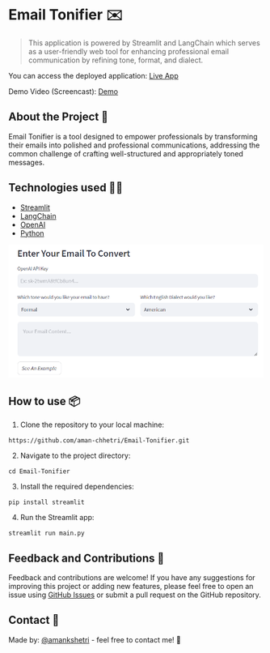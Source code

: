 # Email Tonifier ✉️

> This application is powered by Streamlit and LangChain which serves as a user-friendly web tool for enhancing professional email communication by refining tone, format, and dialect.

You can access the deployed application: [Live App](https://email-tonifier.streamlit.app/)

Demo Video (Screencast): [Demo](https://www.youtube.com/)


## About the Project 🧾

Email Tonifier is a tool designed to empower professionals by transforming their emails into polished and professional communications, addressing the common challenge of crafting well-structured and appropriately toned messages.

## Technologies used 🧑‍💻

- [Streamlit](https://streamlit.io/)
- [LangChain](https://python.langchain.com/docs/get_started/introduction)
- [OpenAI](https://openai.com/)
- [Python](https://www.python.org/)

![Cover](./cover_lighttheme1.png)

## **How to use 📦**

1. Clone the repository to your local machine:

```
https://github.com/aman-chhetri/Email-Tonifier.git
```

2. Navigate to the project directory:

```
cd Email-Tonifier
```

3. Install the required dependencies: 

```
pip install streamlit
```

4. Run the Streamlit app:

```
streamlit run main.py
```

## Feedback and Contributions 🤝

Feedback and contributions are welcome! If you have any suggestions for improving this project or adding new features, please feel free to open an issue using [GitHub Issues](https://github.com/aman-chhetri/Email-Tonifier/issues) or submit a pull request on the GitHub repository.

## Contact 📩
Made by: [@amankshetri](https://www.linkedin.com/in/amankshetri/) - feel free to contact me! 🙂
